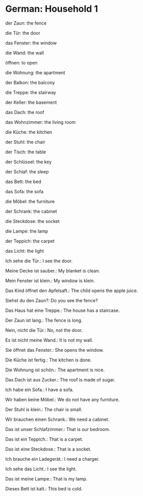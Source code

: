# German: Household 1

der Zaun: the fence

die Tür: the door

das Fenster: the window

die Wand: the wall

öffnen: to open

die Wohnung: the apartment

der Balkon: the balcony

die Treppe: the stairway

der Keller: the basement

das Dach: the roof

das Wohnzimmer: the living room

die Küche: the kitchen

der Stuhl: the chair

der Tisch: the table

der Schlüssel: the key

der Schlaf: the sleep

das Bett: the bed

das Sofa: the sofa

die Möbel: the furniture

der Schrank: the cabinet

die Steckdose: the socket

die Lampe: the lamp

der Teppich: the carpet

das Licht: the light

Ich sehe die Tür.: I see the door.

Meine Decke ist sauber.: My blanket is clean.

Mein Fenster ist klein.: My window is klein.

Das Kind öffnet den Apfelsaft.: The child opens the apple juice.

Siehst du den Zaun?: Do you see the fence?

Das Haus hat eine Treppe.: The house has a staircase.

Der Zaun ist lang.: The fence is long.

Nein, nicht die Tür.: No, not the door.

Es ist nicht meine Wand.: It is not my wall.

Sie öffnet das Fenster.: She opens the window.

Die Küche ist fertig.: The kitchen is done.

Die Wohnung ist schön.: The apartment is nice.

Das Dach ist aus Zucker.: The roof is made of sugar.

Ich habe ein Sofa.: I have a sofa.

Wir haben keine Möbel.: We do not have any furniture.

Der Stuhl is klein.: The chair is small.

Wir brauchen einen Schrank.: We need a cabinet.

Das ist unser Schlafzimmer.: That is our bedroom.

Das ist ein Teppich.: That is a carpet.

Das ist eine Steckdose.: That is a socket.

Ich brauche ein Ladegerät.: I need a charger.

Ich sehe das Licht.: I see the light.

Das ist meine Lampe.: That is my lamp.

Dieses Bett ist kalt.: This bed is cold.
